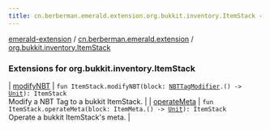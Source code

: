 ```yaml
---
title: cn.berberman.emerald.extension.org.bukkit.inventory.ItemStack - emerald-extension
---
```


[emerald-extension](../../index.html) / [cn.berberman.emerald.extension](../index.html) / [org.bukkit.inventory.ItemStack](.)

### Extensions for org.bukkit.inventory.ItemStack

| [modifyNBT](modify-n-b-t.html) | `fun ItemStack.modifyNBT(block: `[`NBTTagModifier`](../-n-b-t-modifier/-n-b-t-tag-modifier/index.html)`.() -> `[`Unit`](https://kotlinlang.org/api/latest/jvm/stdlib/kotlin/-unit/index.html)`): ItemStack`<br>Modify a NBT Tag to a bukkit ItemStack. |
| [operateMeta](operate-meta.html) | `fun ItemStack.operateMeta(block: ItemMeta.() -> `[`Unit`](https://kotlinlang.org/api/latest/jvm/stdlib/kotlin/-unit/index.html)`): ItemStack`<br>Operate a bukkit ItemStack's meta. |

